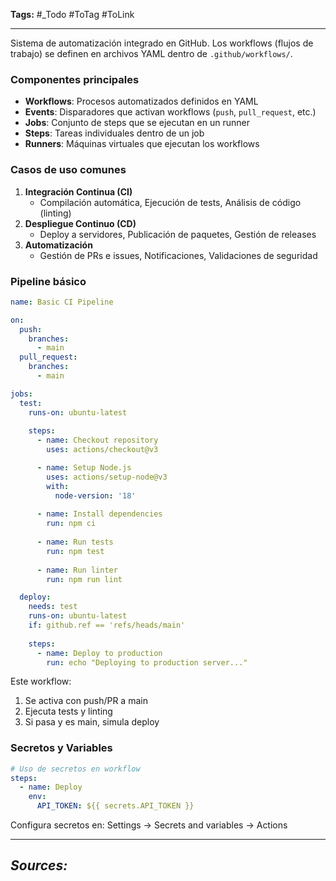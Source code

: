 **Tags:** #_Todo
#ToTag #ToLink 
- - -
Sistema de automatización integrado en GitHub. Los workflows (flujos de trabajo) se definen en archivos YAML dentro de `.github/workflows/`.
### Componentes principales
- **Workflows**: Procesos automatizados definidos en YAML
- **Events**: Disparadores que activan workflows (`push`, `pull_request`, etc.)
- **Jobs**: Conjunto de steps que se ejecutan en un runner
- **Steps**: Tareas individuales dentro de un job
- **Runners**: Máquinas virtuales que ejecutan los workflows
### Casos de uso comunes
1. **Integración Continua (CI)**
   - Compilación automática, Ejecución de tests, Análisis de código (linting)
2. **Despliegue Continuo (CD)**
   - Deploy a servidores, Publicación de paquetes, Gestión de releases
3. **Automatización**
   - Gestión de PRs e issues, Notificaciones, Validaciones de seguridad
### Pipeline básico
```yaml
name: Basic CI Pipeline

on:
  push:
    branches: 
      - main
  pull_request:
    branches: 
      - main

jobs:
  test:
    runs-on: ubuntu-latest
    
    steps:
      - name: Checkout repository
        uses: actions/checkout@v3

      - name: Setup Node.js
        uses: actions/setup-node@v3
        with:
          node-version: '18'
          
      - name: Install dependencies
        run: npm ci
        
      - name: Run tests
        run: npm test
        
      - name: Run linter
        run: npm run lint

  deploy:
    needs: test
    runs-on: ubuntu-latest
    if: github.ref == 'refs/heads/main'
    
    steps:
      - name: Deploy to production
        run: echo "Deploying to production server..."
```
Este workflow:
1. Se activa con push/PR a main
2. Ejecuta tests y linting
3. Si pasa y es main, simula deploy
### Secretos y Variables
```yaml
# Uso de secretos en workflow
steps:
  - name: Deploy
    env:
      API_TOKEN: ${{ secrets.API_TOKEN }}
```
Configura secretos en: Settings → Secrets and variables → Actions
- - - 
## ***Sources:***